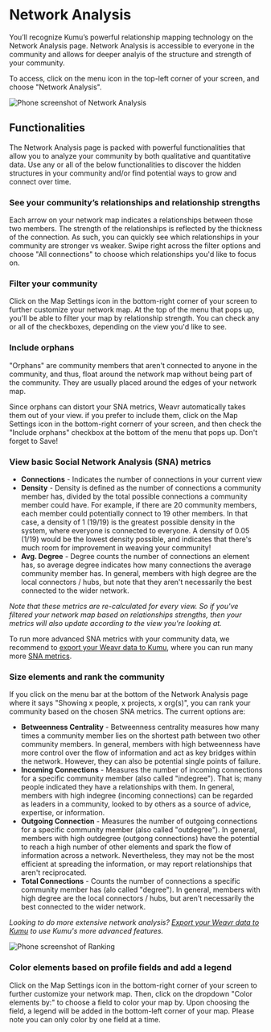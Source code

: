 # Network Analysis

You’ll recognize Kumu’s powerful relationship mapping technology on the Network Analysis page. 
Network Analysis is accessible to everyone in the community and allows for deeper analyis of the structure and strength of your community. 

To access, click on the menu icon in the top-left corner of your screen, and choose "Network Analysis". 

![Phone screenshot of Network Analysis](/images/Network-Analysis.jpg)

## Functionalities 
The Network Analysis page is packed with powerful functionalities that allow you to analyze your community by both qualitative and quantitative data. 
Use any or all of the below functionalities to discover the hidden structures in your community and/or find potential ways to grow and connect over time.

### See your community’s relationships and relationship strengths
Each arrow on your network map indicates a relationships between those two members. The strength of the relationships is reflected by the thickness of the connection. As such, you can quickly see which relationships in your community are stronger vs weaker. Swipe right across the filter options and choose "All connections" to choose which relationships you'd like to focus on. 

### Filter your community
Click on the Map Settings icon in the bottom-right corner of your screen to further customize your network map. At the top of the menu that pops up, you'll be able to filter your map by relationship strength. You can check any or all of the checkboxes, depending on the view you'd like to see. 

### Include orphans
"Orphans" are community members that aren't connected to anyone in the community, and thus, float around the network map without being part of the community. They are usually placed around the edges of your network map.

Since orphans can distort your SNA metrics, Weavr automatically takes them out of your view. if you prefer to include them, click on the Map Settings icon in the bottom-right cornerr of your screen, and then check the "Include orphans" checkbox at the bottom of the menu that pops up. Don't forget to Save!

### View basic Social Network Analysis (SNA) metrics

- **Connections** - Indicates the number of connections in your current view
- **Density** - Density is defined as the number of connections a community member has, divided by the total possible connections a community member could have. For example, if there are 20 community members, each member could potentially connect to 19 other members. In that case, a density of 1 (19/19) is the greatest possible density in the system, where everyone is connected to everyone. A density of 0.05 (1/19) would be the lowest density possible, and indicates that there's much room for improvement in weaving your community!
- **Avg. Degree** - Degree counts the number of connections an element has, so average degree indicates how many connections the average community member has. In general, members with high degree are the local connectors / hubs, but note that they aren't necessarily the best connected to the wider network.

*Note that these metrics are re-calculated for every view. So if you've filtered your network map based on relationships strengths, then your metrics will also update according to the view you're looking at.*

To run more advanced SNA metrics with your community data, we recommend to [export your Weavr data to Kumu](/guides/export-kumu.md), where you can run many more [SNA metrics](https://docs.kumu.io/guides/metrics.html). 

### Size elements and rank the community
If you click on the menu bar at the bottom of the Network Analysis page where it says "Showing x people, x projects, x org(s)", you can rank your community based on the chosen SNA metrics. The current options are: 

- **Betweenness Centrality** - Betweenness centrality measures how many times a community member lies on the shortest path between two other community members. In general, members with high betweenness have more control over the flow of information and act as key bridges within the network. However, they can also be potential single points of failure.
- **Incoming Connections** - Measures the number of incoming connections for a specific community member (also called "indegree"). That is; many people indicated they have a relationships with them. In general, members with high indegree (incoming connections) can be regarded as leaders in a community, looked to by others as a source of advice, expertise, or information.
- **Outgoing Connection** - Measures the number of outgoing connections for a specific community member (also called "outdegree"). In general, members with high outdegree (outgong connections) have the potential to reach a high number of other elements and spark the flow of information across a network. Nevertheless, they may not be the most efficient at spreading the information, or may report relationships that aren't reciprocated. 
- **Total Connections** - Counts the number of connections a specific community member has (alo called "degree"). In general, members with high degree are the local connectors / hubs, but aren't necessarily the best connected to the wider network.

*Looking to do more extensive network analysis?
[Export your Weavr data to Kumu](/guides/export-kumu.md) to use Kumu's more advanced features.*

![Phone screenshot of Ranking](/images/ranking.jpg)

### Color elements based on profile fields and add a legend
Click on the Map Settings icon in the bottom-right corner of your screen to further customize your network map. Then, click on the dropdown "Color elements by:" to choose a field to color your map by. Upon choosing the field, a legend will be added in the bottom-left corner of your map. Please note you can only color by one field at a time.
